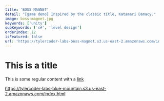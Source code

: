 ```yaml
---
title: 'BOSS MAGNET'
detail: "[game demo] Inspired by the classic title, Katamari Damacy."
image: boss-magnet.jpg
keywords: ['unity']
subKeywords: ['c#', 'level design']
orderIndex: 12
isFeatured: false
url: 'https://tylercoder-labs-boss-magnet.s3.us-east-2.amazonaws.com/index.html'
---
```


# This is a title

This is some regular content with a [link](https://google.com)

https://tylercoder-labs-blue-mountain.s3.us-east-2.amazonaws.com/index.html